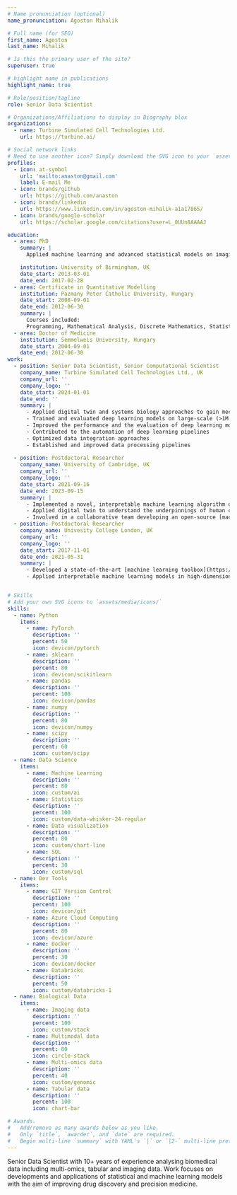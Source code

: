 ```yaml
---
# Name pronunciation (optional)
name_pronunciation: Agoston Mihalik

# Full name (for SEO)
first_name: Agoston
last_name: Mihalik

# Is this the primary user of the site?
superuser: true

# highlight name in publications
highlight_name: true

# Role/position/tagline
role: Senior Data Scientist

# Organizations/Affiliations to display in Biography blox
organizations:
  - name: Turbine Simulated Cell Technologies Ltd.
    url: https://turbine.ai/

# Social network links
# Need to use another icon? Simply download the SVG icon to your `assets/media/icons/` folder.
profiles:
  - icon: at-symbol
    url: 'mailto:anaston@gmail.com'
    label: E-mail Me
  - icon: brands/github
    url: https://github.com/anaston
  - icon: brands/linkedin
    url: https://www.linkedin.com/in/agoston-mihalik-a1a17865/
  - icon: brands/google-scholar
    url: https://scholar.google.com/citations?user=L_0UUn8AAAAJ

education:
  - area: PhD
    summary: |
      Applied machine learning and advanced statistical models on imaging and behavioural data to understand the neural basis of audio-visual integration and adaptation

    institution: University of Birmingham, UK
    date_start: 2013-03-01
    date_end: 2017-02-28
  - area: Certificate in Quantitative Modelling
    institution: Pazmany Peter Catholic University, Hungary
    date_start: 2008-09-01
    date_end: 2012-06-30
    summary: |
      Courses included:
      Programming, Mathematical Analysis, Discrete Mathematics, Statistics, Stochastic Processes
  - area: Doctor of Medicine
    institution: Semmelweis University, Hungary
    date_start: 2004-09-01
    date_end: 2012-06-30
work:
  - position: Senior Data Scientist, Senior Computational Scientist
    company_name: Turbine Simulated Cell Technologies Ltd., UK
    company_url: ''
    company_logo: ''
    date_start: 2024-01-01
    date_end: ''
    summary: |
      - Applied digital twin and systems biology approaches to gain mechanistic insights into drug discovery
      - Trained and evaluated deep learning models on large-scale (>1M examples) multi-omic and perturbation data to find novel drug targets and biomarkers for cancer
      - Improved the performance and the evaluation of deep learning models
      - Contributed to the automation of deep learning pipelines
      - Optimized data integration approaches
      - Established and improved data processing pipelines
    
  - position: Postdoctoral Researcher
    company_name: University of Cambridge, UK
    company_url: ''
    company_logo: ''
    date_start: 2021-09-16
    date_end: 2023-09-15
    summary: |
      - Implemented a novel, interpretable machine learning algorithm on transcriptomic data (>10K features) to identify risk genes for psychiatric disorders and aid drug discovery
      - Applied digital twin to understand the underpinnings of human choice behaviour
      - Involved in a collaborative team developing an open-source [machine learning toolbox](https://github.com/netneurolab/conn2res)
  - position: Postdoctoral Researcher
    company_name: Univesity College London, UK
    company_url: ''
    company_logo: ''
    date_start: 2017-11-01
    date_end: 2021-05-31
    summary: |
      - Developed a state-of-the-art [machine learning toolbox](https://github.com/anaston/cca_pls_toolkit), including 5+ computationally and memory efficient multi-view models and an innovative hyperparameter optimization procedure
      - Applied interpretable machine learning models in high-dimensional (>100K features), large-scale (>100-10K examples) datasets to understand patient heterogeneity and stratification


# Skills
# Add your own SVG icons to `assets/media/icons/`
skills:
  - name: Python
    items:
      - name: PyTorch
        description: ''
        percent: 50
        icon: devicon/pytorch
      - name: sklearn
        description: ''
        percent: 80
        icon: devicon/scikitlearn
      - name: pandas
        description: ''
        percent: 100
        icon: devicon/pandas
      - name: numpy
        description: ''
        percent: 80
        icon: devicon/numpy
      - name: scipy
        description: ''
        percent: 60
        icon: custom/scipy
  - name: Data Science
    items:
      - name: Machine Learning
        description: ''
        percent: 80
        icon: custom/ai
      - name: Statistics
        description: ''
        percent: 100
        icon: custom/data-whisker-24-regular
      - name: Data visualization
        description: ''
        percent: 80
        icon: custom/chart-line
      - name: SQL
        description: ''
        percent: 30
        icon: custom/sql
  - name: Dev Tools
    items:
      - name: GIT Version Control
        description: ''
        percent: 100
        icon: devicon/git
      - name: Azure Cloud Computing
        description: ''
        percent: 80
        icon: devicon/azure
      - name: Docker
        description: ''
        percent: 30
        icon: devicon/docker
      - name: Databricks
        description: ''
        percent: 50
        icon: custom/databricks-1
  - name: Biological Data
    items:
      - name: Imaging data
        description: ''
        percent: 100
        icon: custom/stack
      - name: Multimodal data
        description: ''
        percent: 80
        icon: circle-stack
      - name: Multi-omics data
        description: ''
        percent: 40
        icon: custom/genomic
      - name: Tabular data
        description: ''
        percent: 100
        icon: chart-bar

# Awards.
#   Add/remove as many awards below as you like.
#   Only `title`, `awarder`, and `date` are required.
#   Begin multi-line `summary` with YAML's `|` or `|2-` multi-line prefix and indent 2 spaces below.
---
```


Senior Data Scientist with 10+ years of experience analysing biomedical data including multi-omics, tabular and imaging data. Work focuses on developments and applications of statistical and machine learning models with the aim of improving drug discovery and precision medicine.

